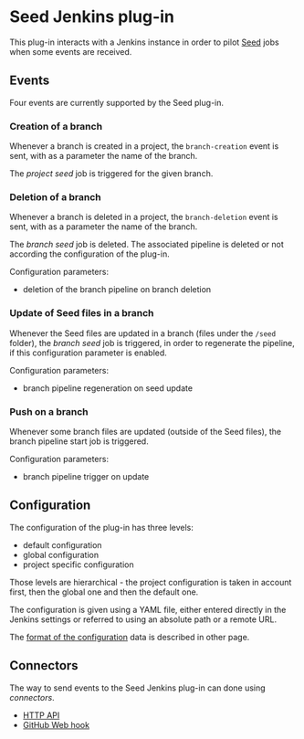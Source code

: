 Seed Jenkins plug-in
====================

This plug-in interacts with a Jenkins instance in order to pilot [Seed](https://github.com/nemerosa/seed) jobs
when some events are received.

## Events

Four events are currently supported by the Seed plug-in.

### Creation of a branch

Whenever a branch is created in a project, the `branch-creation` event is sent, with as a parameter the name of the branch.

The _project seed_ job is triggered for the given branch.

### Deletion of a branch

Whenever a branch is deleted in a project, the `branch-deletion` event is sent, with as a parameter the name of the branch.

The _branch seed_ job is deleted. The associated pipeline is deleted or not according the configuration of the plug-in.

Configuration parameters:

* deletion of the branch pipeline on branch deletion

### Update of Seed files in a branch

Whenever the Seed files are updated in a branch (files under the `/seed` folder), the _branch seed_ job is triggered, in order to regenerate the pipeline, if this configuration parameter is enabled.

Configuration parameters:

* branch pipeline regeneration on seed update

### Push on a branch

Whenever some branch files are updated (outside of the Seed files), the branch pipeline start job is triggered.

Configuration parameters:

* branch pipeline trigger on update

## Configuration

The configuration of the plug-in has three levels:

* default configuration
* global configuration
* project specific configuration

Those levels are hierarchical - the project configuration is taken in account first, then the global one and then the default one.

The configuration is given using a YAML file, either entered directly in the Jenkins settings or referred to using an absolute path or a remote URL.

The [format of the configuration](doc/Configuration.md) data is described in other page.

## Connectors

The way to send events to the Seed Jenkins plug-in can done using _connectors_.

* [HTTP API](doc/connector/HTTP.md)
* [GitHub Web hook](doc/connector/GitHub.md)
